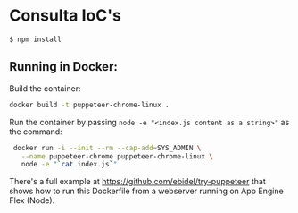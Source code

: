 # Consulta IoC's

```
$ npm install
```
## Running in Docker:

Build the container:

```bash
docker build -t puppeteer-chrome-linux .
```

Run the container by passing `node -e "<index.js content as a string>"` as the command:

```bash
 docker run -i --init --rm --cap-add=SYS_ADMIN \
   --name puppeteer-chrome puppeteer-chrome-linux \
   node -e "`cat index.js`"
```

There's a full example at https://github.com/ebidel/try-puppeteer that shows
how to run this Dockerfile from a webserver running on App Engine Flex (Node).